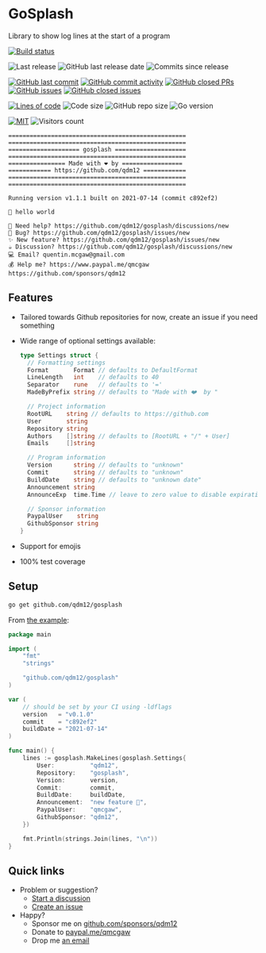 # GoSplash

Library to show log lines at the start of a program

[![Build status](https://github.com/qdm12/gosplash/actions/workflows/ci.yml/badge.svg)](https://github.com/qdm12/gosplash/actions/workflows/ci.yml)

![Last release](https://img.shields.io/github/release/qdm12/gosplash?label=Last%20release)
![GitHub last release date](https://img.shields.io/github/release-date/qdm12/gosplash?label=Last%20release%20date)
![Commits since release](https://img.shields.io/github/commits-since/qdm12/gosplash/latest?sort=semver)

[![GitHub last commit](https://img.shields.io/github/last-commit/qdm12/gosplash.svg)](https://github.com/qdm12/gosplash/commits/main)
[![GitHub commit activity](https://img.shields.io/github/commit-activity/y/qdm12/gosplash.svg)](https://github.com/qdm12/gosplash/graphs/contributors)
[![GitHub closed PRs](https://img.shields.io/github/issues-pr-closed/qdm12/gosplash.svg)](https://github.com/qdm12/gosplash/pulls?q=is%3Apr+is%3Aclosed)
[![GitHub issues](https://img.shields.io/github/issues/qdm12/gosplash.svg)](https://github.com/qdm12/gosplash/issues)
[![GitHub closed issues](https://img.shields.io/github/issues-closed/qdm12/gosplash.svg)](https://github.com/qdm12/gosplash/issues?q=is%3Aissue+is%3Aclosed)

[![Lines of code](https://img.shields.io/tokei/lines/github/qdm12/gosplash)](https://github.com/qdm12/gosplash)
![Code size](https://img.shields.io/github/languages/code-size/qdm12/gosplash)
![GitHub repo size](https://img.shields.io/github/repo-size/qdm12/gosplash)
![Go version](https://img.shields.io/github/go-mod/go-version/qdm12/gosplash)

[![MIT](https://img.shields.io/github/license/qdm12/gosplash)](https://github.com/qdm12/gosplash/master/LICENSE)
![Visitors count](https://visitor-badge.laobi.icu/badge?page_id=gosplash.readme)

```log
==================================================
==================================================
==================== gosplash ====================
==================================================
================ Made with ❤️ by =================
============ https://github.com/qdm12 ============
==================================================
==================================================

Running version v1.1.1 built on 2021-07-14 (commit c892ef2)

📣 hello world

🔧 Need help? https://github.com/qdm12/gosplash/discussions/new
🐛 Bug? https://github.com/qdm12/gosplash/issues/new
✨ New feature? https://github.com/qdm12/gosplash/issues/new
☕ Discussion? https://github.com/qdm12/gosplash/discussions/new
💻 Email? quentin.mcgaw@gmail.com
💰 Help me? https://www.paypal.me/qmcgaw https://github.com/sponsors/qdm12
```

## Features

- Tailored towards Github repositories for now, create an issue if you need something
- Wide range of optional settings available:

    ```go
    type Settings struct {
      // Formatting settings
      Format       Format // defaults to DefaultFormat
      LineLength   int    // defaults to 40
      Separator    rune   // defaults to '='
      MadeByPrefix string // defaults to "Made with ❤️  by "

      // Project information
      RootURL    string // defaults to https://github.com
      User       string
      Repository string
      Authors    []string // defaults to [RootURL + "/" + User]
      Emails     []string

      // Program information
      Version      string // defaults to "unknown"
      Commit       string // defaults to "unknown"
      BuildDate    string // defaults to "unknown date"
      Announcement string
      AnnounceExp  time.Time // leave to zero value to disable expiration

      // Sponsor information
      PaypalUser    string
      GithubSponsor string
    }
    ```

- Support for emojis
- 100% test coverage

## Setup

```sh
go get github.com/qdm12/gosplash
```

From [the example](examples/main/main.go):

```go
package main

import (
    "fmt"
    "strings"

    "github.com/qdm12/gosplash"
)

var (
    // should be set by your CI using -ldflags
    version   = "v0.1.0"
    commit    = "c892ef2"
    buildDate = "2021-07-14"
)

func main() {
    lines := gosplash.MakeLines(gosplash.Settings{
        User:          "qdm12",
        Repository:    "gosplash",
        Version:       version,
        Commit:        commit,
        BuildDate:     buildDate,
        Announcement:  "new feature 🎉",
        PaypalUser:    "qmcgaw",
        GithubSponsor: "qdm12",
    })

    fmt.Println(strings.Join(lines, "\n"))
}
```

## Quick links

- Problem or suggestion?
  - [Start a discussion](https://github.com/qdm12/gosplash/discussions)
  - [Create an issue](https://github.com/qdm12/gosplash/issues)
- Happy?
  - Sponsor me on [github.com/sponsors/qdm12](https://github.com/sponsors/qdm12)
  - Donate to [paypal.me/qmcgaw](https://www.paypal.me/qmcgaw)
  - Drop me [an email](mailto:quentin.mcgaw@gmail.com)

